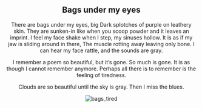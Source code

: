 <div align="center">

## Bags under my eyes

There are bags under my eyes, big
Dark splotches of purple on leathery skin.
They are sunken-in like when you scoop powder and it leaves an imprint.
I feel my face shake when I step, my sinuses hollow.
It is as if my jaw is sliding around in there,
The muscle rotting away leaving only bone.
I can hear my face rattle, and the sounds are gray.

I remember a poem so beautiful, but it’s gone.
So much is gone. It is as though I cannot remember anymore.
Perhaps all there is to remember is the feeling of tiredness.

Clouds are so beautiful until the sky is gray. Then I miss the blues.

<div style="display: flex; align-items: center; justify-content: center; max-width: 100%;">
    <img src="/writing/images/bags_eyes.png" alt="bags_tired" style="max-width: 100%; max-height: 100%;">
</div>
